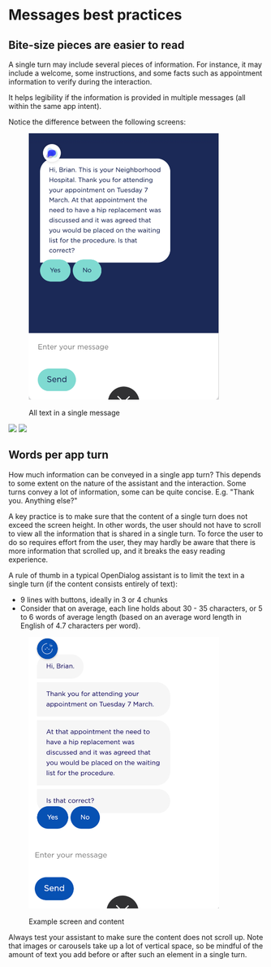 # Messages best practices

## Bite-size pieces are easier to read

A single turn may include several pieces of information. For instance, it may include a welcome, some instructions, and some facts such as appointment information to verify during the interaction.&#x20;

It helps legibility if the information is provided in multiple messages (all within the same app intent).&#x20;

Notice the difference between the following screens:&#x20;

<figure><img src="../../../.gitbook/assets/2023-05-23_13-09-37.png" alt="" width="375"><figcaption><p>All text in a single message</p></figcaption></figure>

![](../../../.gitbook/assets/2023-05-23\_13-10-36.png)    ![](<../../../.gitbook/assets/2023-05-23\_10-57-47 (2).png>)

## Words per app turn

How much information can be conveyed in a single app turn? This depends to some extent on the nature of the assistant and the interaction. Some turns convey a lot of information, some can be quite concise. E.g. "Thank you. Anything else?"

A key practice is to make sure that the content of a single turn does not exceed the screen height. In other words, the user should not have to scroll to view all the information that is shared in a single turn. To force the user to do so requires effort from the user, they may hardly be aware that there is more information that scrolled up, and it breaks the easy reading experience.&#x20;

A rule of thumb in a typical OpenDialog assistant is to limit the text in a single turn (if the content consists entirely of text):

* 9 lines with buttons, ideally in 3 or 4 chunks
* Consider that on average, each line holds about 30 - 35 characters, or 5 to 6 words of average length (based on an average word length in English of 4.7 characters per word).

<figure><img src="../../../.gitbook/assets/2023-05-23_10-57-47 (5).png" alt="" width="375"><figcaption><p>Example screen and content</p></figcaption></figure>



Always test your assistant to make sure the content does not scroll up. Note that images or carousels take up a lot of vertical space, so be mindful of the amount of text you add before or after such an element in a single turn.&#x20;
